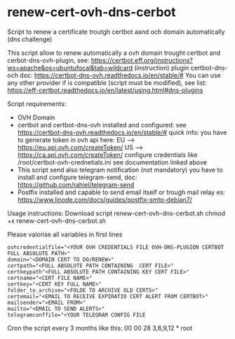 # renew-cert-ovh-dns-cerbot
Script to renew a certificate troutgh certbot aand och domain automatically (dns challenge)

This script allow to renew automatically a ovh domain trought certbot and cerbot-dns-ovh-plugin, see: https://certbot.eff.org/instructions?ws=apache&os=ubuntufocal&tab=wildcard (instruction)
plugin certbot-dns-och doc: https://certbot-dns-ovh.readthedocs.io/en/stable/#
You can use any other provider if is compatible (script must be modified), see list: https://eff-certbot.readthedocs.io/en/latest/using.html#dns-plugins

Script requirements:
- OVH Domain
- certbot and certbot-dns-ovh installed and configured: see https://certbot-dns-ovh.readthedocs.io/en/stable/#
  quick info: you have to generate token in ovh api here: EU --> https://eu.api.ovh.com/createToken/ US --> https://ca.api.ovh.com/createToken/
  configure credentials like /root/certbot-ovh-crednetials.ini see documentation linked above
- This script send also telegram notification (not mandatory) you have to install and configure telegram-send, doc: https://github.com/rahiel/telegram-send
- Postfix installed and capable to send email itself or trough mail relay es: https://www.linode.com/docs/guides/postfix-smtp-debian7/

Usage instructions:
Download script renew-cert-ovh-dns-cerbot.sh
chmod +x renew-cert-ovh-dns-cerbot.sh

Please valorise all variables in first lines

```
ovhcredentialfile="<YOUR OVH CREDENTIALS FILE OVH-DNS-PLUGION CERTBOT FULL ABSOLUTE PATH>"  
domain="<DOMAIN CERT TO DO/RENEW>"  
certpath="<FULL ABSOLUTE PATH CONTAINING  CERT FILE>"  
certkeypath"<FULL ABSOLUTE PATH CONTAINING KEY CERT FILE>"  
certname="<CERT FILE NAME>"
certkey="<CERT KEY FULL NAME>"  
folder_to_archive="<FOLDE TO ARCHIVE OLD CERTS>"  
certemail="<EMAIL TO RECEIVE EXPIRATIO CERT ALERT FROM CERTBOT>"  
mailsender="<EMAIL FROM>"  
mailto="<EMAIL TO SEND ALERTS>"  
telegramconffile="<YOUR TELEGRAM CONFIG FILE  
```

Cron the script every 3 months like this:
00 00 28 3,6,9,12 * root <FULL ABSOLUTE PATH OF THIS SCRIPT>
  
